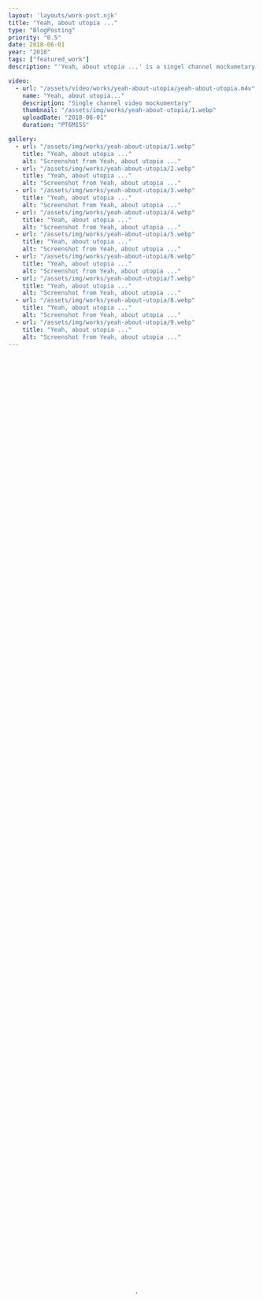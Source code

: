 ```yaml
---
layout: 'layouts/work-post.njk'
title: "Yeah, about utopia ..."
type: "BlogPosting"
priority: "0.5"
date: 2018-06-01
year: "2018"
tags: ["featured_work"]
description: "'Yeah, about utopia ...' is a singel channel mockumetary which was created as part of a larger installation of work which was the focus for my graduate degree show. The larger body of work and this film explored themes of nostalgia and how places and things in the past were designed with a utopian ideal but over time have become concrete shells of their intended design."

video:
  - url: "/assets/video/works/yeah-about-utopia/yeah-about-utopia.m4v"
    name: "Yeah, about utopia..."
    description: "Single channel video mockumentary"
    thumbnail: "/assets/img/works/yeah-about-utopia/1.webp"
    uploadDate: "2018-06-01"
    duration: "PT6M15S"

gallery:
  - url: "/assets/img/works/yeah-about-utopia/1.webp"
    title: "Yeah, about utopia ..."
    alt: "Screenshot from Yeah, about utopia ..."
  - url: "/assets/img/works/yeah-about-utopia/2.webp"
    title: "Yeah, about utopia ..."
    alt: "Screenshot from Yeah, about utopia ..."
  - url: "/assets/img/works/yeah-about-utopia/3.webp"
    title: "Yeah, about utopia ..."
    alt: "Screenshot from Yeah, about utopia ..."
  - url: "/assets/img/works/yeah-about-utopia/4.webp"
    title: "Yeah, about utopia ..."
    alt: "Screenshot from Yeah, about utopia ..."
  - url: "/assets/img/works/yeah-about-utopia/5.webp"
    title: "Yeah, about utopia ..."
    alt: "Screenshot from Yeah, about utopia ..."
  - url: "/assets/img/works/yeah-about-utopia/6.webp"
    title: "Yeah, about utopia ..."
    alt: "Screenshot from Yeah, about utopia ..."
  - url: "/assets/img/works/yeah-about-utopia/7.webp"
    title: "Yeah, about utopia ..."
    alt: "Screenshot from Yeah, about utopia ..."
  - url: "/assets/img/works/yeah-about-utopia/8.webp"
    title: "Yeah, about utopia ..."
    alt: "Screenshot from Yeah, about utopia ..."
  - url: "/assets/img/works/yeah-about-utopia/9.webp"
    title: "Yeah, about utopia ..."
    alt: "Screenshot from Yeah, about utopia ..."
---
```


<video width="100%" height="100%" controls controlsList="nodownload" poster="{{ video[0].thumbnail }}">
    <source src="{{ video[0].url }}" type="video/mp4">
    Your browser does not support the video tag.
</video>
<figcaption>
    "{{ video[0].name }}". {{ video[0].description }}.
</figcaption>

<br>

<p class="indent">"<i>Yeah, about utopia ...</i>" is a singel channel mockumetary which was created as part of a larger installation of work which was the focus for my graduate degree show. The larger body of work and this film explored themes of nostalgia and how places and things in the past were designed with a utopian ideal but over time have become concrete shells of their intended design.</p>

<p>This film focuses on one of the first <i>New Towns</i> built in the UK after the second world war, these towns were built in response to workers on London wanting somewhere greener to live, so towns like Stevenage were built to house these new workers. Except that however well intentioned the original designs for these towns was, they have become incredibly dated and neglected. Multiple decades worth of little to no investment in the local infrastructure, this combined with the ironic fact that Stevenage's town center is now being redesigned to be a place to live and commute into London dues to its close proximity to the captial and direct public transportation. That DREAM of a utopian small town for worked to escape a large city, get a comfortable job and enjoy family life has eroded.</p>

<p>Leonard Vincent was the Chief Architect and Key Planner of Stevenage from 1954 ~ 1962, ...</p>

<blockquote>
<p class="indent">"transcript"</p>

<cite>~ Leonard Vincent, Talking New Towns: <a href="https://www.talkingnewtowns.org.uk/content/category/towns/stevenage/leonard-vincent" title="Talking New Towns: title" target="_blank" rel="noopener">link</a></cite>
</blockquote>

<br>

<p class="indent">continue</p>

<br>
<br>